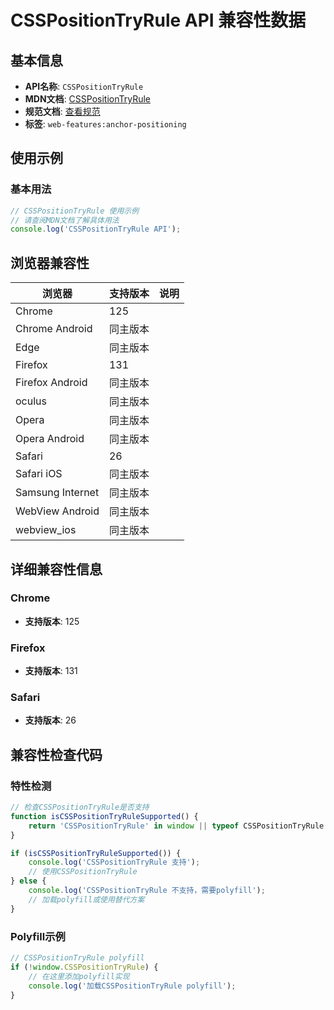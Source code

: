 # CSSPositionTryRule API 兼容性数据

## 基本信息

- **API名称**: `CSSPositionTryRule`
- **MDN文档**: [CSSPositionTryRule](https://developer.mozilla.org/docs/Web/API/CSSPositionTryRule)
- **规范文档**: [查看规范](https://drafts.csswg.org/css-anchor-position-1/#csspositiontryrule)
- **标签**: `web-features:anchor-positioning`

## 使用示例

### 基本用法

```javascript
// CSSPositionTryRule 使用示例
// 请查阅MDN文档了解具体用法
console.log('CSSPositionTryRule API');
```

## 浏览器兼容性

| 浏览器 | 支持版本 | 说明 |
|--------|----------|------|
| Chrome | 125 |  |
| Chrome Android | 同主版本 |  |
| Edge | 同主版本 |  |
| Firefox | 131 |  |
| Firefox Android | 同主版本 |  |
| oculus | 同主版本 |  |
| Opera | 同主版本 |  |
| Opera Android | 同主版本 |  |
| Safari | 26 |  |
| Safari iOS | 同主版本 |  |
| Samsung Internet | 同主版本 |  |
| WebView Android | 同主版本 |  |
| webview_ios | 同主版本 |  |

## 详细兼容性信息

### Chrome

- **支持版本**: 125

### Firefox

- **支持版本**: 131

### Safari

- **支持版本**: 26

## 兼容性检查代码

### 特性检测

```javascript
// 检查CSSPositionTryRule是否支持
function isCSSPositionTryRuleSupported() {
    return 'CSSPositionTryRule' in window || typeof CSSPositionTryRule !== 'undefined';
}

if (isCSSPositionTryRuleSupported()) {
    console.log('CSSPositionTryRule 支持');
    // 使用CSSPositionTryRule
} else {
    console.log('CSSPositionTryRule 不支持，需要polyfill');
    // 加载polyfill或使用替代方案
}
```

### Polyfill示例

```javascript
// CSSPositionTryRule polyfill
if (!window.CSSPositionTryRule) {
    // 在这里添加polyfill实现
    console.log('加载CSSPositionTryRule polyfill');
}
```

